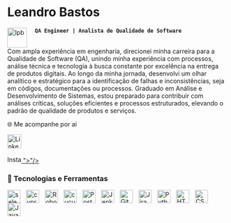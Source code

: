
#  Leandro Bastos 
<img 
    align="left" 
    alt="lpb" 
    title="lpb"
    width="45px" 
    style="padding-right: 15px;" 
    src="https://github.com/qaleandro/Icons1/blob/main/logo_leandro.png"
  />
  
**`QA Engineer | Analista de Qualidade de Software`**
<br>
<br>

Com ampla experiência em engenharia, direcionei minha carreira para a Qualidade de Software (QA), unindo minha experiência com processos, análise técnica e tecnologia à busca constante por excelência na entrega de produtos digitais.
Ao longo da minha jornada, desenvolvi um olhar analítico e estratégico para a identificação de falhas e inconsistências, seja em códigos, documentações ou processos. Graduado em Análise e Desenvolvimento de Sistemas, estou preparado para contribuir com análises críticas, soluções eficientes e processos estruturados, elevando o padrão de qualidade de produtos e serviços.

🌐 Me acompanhe por aí

<p align="left">
  <a href="https://www.linkedin.com/in/qaleandrobastos/"><img width="32px" alt="LinkedIn" title="LinkedIn" src="https://i.imgur.com/yRpa1dQ.png"/></a>
  &#8287;&#8287;&#8287;&#8287;&#8287;
  </a>

  <p align="left">
  <a href="https://www.instagram.com/leandrobastosrj/?hl=pt-br"><img width="32px" alt="Instagram" title="Instagram" src="<svg xmlns="http://www.w3.org/2000/svg" width="16" height="16" fill="currentColor" class="bi bi-instagram" viewBox="0 0 16 16">
  <path d="M8 0C5.829 0 5.556.01 4.703.048 3.85.088 3.269.222 2.76.42a3.9 3.9 0 0 0-1.417.923A3.9 3.9 0 0 0 .42 2.76C.222 3.268.087 3.85.048 4.7.01 5.555 0 5.827 0 8.001c0 2.172.01 2.444.048 3.297.04.852.174 1.433.372 1.942.205.526.478.972.923 1.417.444.445.89.719 1.416.923.51.198 1.09.333 1.942.372C5.555 15.99 5.827 16 8 16s2.444-.01 3.298-.048c.851-.04 1.434-.174 1.943-.372a3.9 3.9 0 0 0 1.416-.923c.445-.445.718-.891.923-1.417.197-.509.332-1.09.372-1.942C15.99 10.445 16 10.173 16 8s-.01-2.445-.048-3.299c-.04-.851-.175-1.433-.372-1.941a3.9 3.9 0 0 0-.923-1.417A3.9 3.9 0 0 0 13.24.42c-.51-.198-1.092-.333-1.943-.372C10.443.01 10.172 0 7.998 0zm-.717 1.442h.718c2.136 0 2.389.007 3.232.046.78.035 1.204.166 1.486.275.373.145.64.319.92.599s.453.546.598.92c.11.281.24.705.275 1.485.039.843.047 1.096.047 3.231s-.008 2.389-.047 3.232c-.035.78-.166 1.203-.275 1.485a2.5 2.5 0 0 1-.599.919c-.28.28-.546.453-.92.598-.28.11-.704.24-1.485.276-.843.038-1.096.047-3.232.047s-2.39-.009-3.233-.047c-.78-.036-1.203-.166-1.485-.276a2.5 2.5 0 0 1-.92-.598 2.5 2.5 0 0 1-.6-.92c-.109-.281-.24-.705-.275-1.485-.038-.843-.046-1.096-.046-3.233s.008-2.388.046-3.231c.036-.78.166-1.204.276-1.486.145-.373.319-.64.599-.92s.546-.453.92-.598c.282-.11.705-.24 1.485-.276.738-.034 1.024-.044 2.515-.045zm4.988 1.328a.96.96 0 1 0 0 1.92.96.96 0 0 0 0-1.92m-4.27 1.122a4.109 4.109 0 1 0 0 8.217 4.109 4.109 0 0 0 0-8.217m0 1.441a2.667 2.667 0 1 1 0 5.334 2.667 2.667 0 0 1 0-5.334"/>
</svg>"></i>"/></a>
  &#8287;&#8287;&#8287;&#8287;&#8287;
  </a>

</p>

### 🤖 Tecnologias e Ferramentas
<img 
    align="left" 
    alt="selenium" 
    title="selenium"
    width="30px" 
    style="padding-right: 10px;" 
    src="https://cdn.jsdelivr.net/gh/devicons/devicon@latest/icons/selenium/selenium-original.svg" 
  />
  <img 
    align="left" 
    alt="cypressio" 
    title="cypressio"
    width="30px" 
    style="padding-right: 10px;" 
    src="https://cdn.jsdelivr.net/gh/devicons/devicon@latest/icons/cypressio/cypressio-original.svg"          
/>

<img 
    align="left" 
    alt="Robot" 
    title="Robot"
    width="30px" 
    style="padding-right: 10px;" 
    src="https://github.com/qaleandro/Icons1/blob/main/robotframework-svgrepo-com%20(1).svg"
  />
  <img 
    align="left" 
    alt="cucumber" 
    title="cucumber"
    width="30px" 
    style="padding-right: 10px;" 
    src="https://cdn.jsdelivr.net/gh/devicons/devicon@latest/icons/cucumber/cucumber-plain.svg" 
/>
<img 
    align="left" 
    alt="Postman" 
    title="Postman"
    width="30px" 
    style="padding-right: 10px;" 
    src="https://cdn.jsdelivr.net/gh/devicons/devicon@latest/icons/postman/postman-original.svg"
/>
<img 
    align="left" 
    alt="Jenkins" 
    title="Jenkins"
    width="30px" 
    style="padding-right: 10px;" 
    src="https://cdn.jsdelivr.net/gh/devicons/devicon@latest/icons/jenkins/jenkins-original.svg" 
  />
<img 
    align="left" 
    alt="Git" 
    title="Git"
    width="30px" 
    style="padding-right: 10px;" 
    src="https://cdn.jsdelivr.net/gh/devicons/devicon@latest/icons/git/git-original.svg" 
/>
<img 
    align="left" 
    alt="Jira" 
    title="Jira"
    width="30px" 
    style="padding-right: 10px;" 
    src="https://cdn.jsdelivr.net/gh/devicons/devicon@latest/icons/jira/jira-original-wordmark.svg" 
/> 
<img 
    align="left" 
    alt="Python" 
    title="Python"
    width="30px" 
    style="padding-right: 10px;" 
    src="https://cdn.jsdelivr.net/gh/devicons/devicon@latest/icons/python/python-original.svg" 
/>
<img 
    align="left" 
    alt="HTML"
    title="HTML" 
    width="30px" 
    style="padding-right: 10px;" 
    src="https://cdn.jsdelivr.net/gh/devicons/devicon@latest/icons/html5/html5-original.svg" 
/>
<img 
    align="left" 
    alt="CSS" 
    title="CSS"
    width="30px" 
    style="padding-right: 10px;" 
    src="https://cdn.jsdelivr.net/gh/devicons/devicon@latest/icons/css3/css3-original.svg" 
/>

<img 
    align="left" 
    alt="JavaScript" 
    title="JavaScript"
    width="30px" 
    style="padding-right: 10px;" 
    src="https://cdn.jsdelivr.net/gh/devicons/devicon@latest/icons/javascript/javascript-original.svg" 
/>   
  

          
